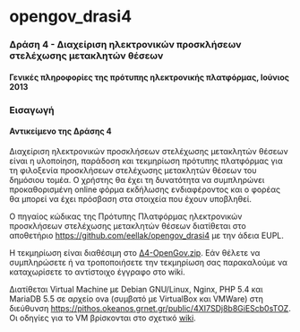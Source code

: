 opengov_drasi4
==============

### Δράση 4 - Διαχείριση ηλεκτρονικών προσκλήσεων στελέχωσης μετακλητών θέσεων 
#### Γενικές πληροφορίες της πρότυπης ηλεκτρονικής πλατφόρμας,  Ιούνιος 2013

### Εισαγωγή

#### Αντικείμενο της Δράσης 4

Διαχείριση ηλεκτρονικών προσκλήσεων στελέχωσης μετακλητών θέσεων είναι η υλοποίηση, παράδοση και τεκμηρίωση πρότυπης πλατφόρμας για τη φιλοξενία προσκλήσεων στελέχωσης μετακλητών θέσεων του δημόσιου τομέα. Ο χρήστης θα έχει τη δυνατότητα να συμπληρώνει προκαθορισμένη online φόρμα εκδήλωσης ενδιαφέροντος και ο φορέας θα μπορεί να έχει πρόσβαση στα στοιχεία που έχουν υποβληθεί.

O πηγαίος κώδικας της Πρότυπης Πλατφόρμας ηλεκτρονικών προσκλήσεων στελέχωσης μετακλητών θέσεων διατίθεται στο αποθετήριο <a href="https://github.com/eellak/opengov_drasi4">https://github.com/eellak/opengov_drasi4</a> με την άδεια EUPL.

Η τεκμηρίωση είναι διαθέσιμη στο <a href="http://www.ellak.gr/git/Opengov_Drash4.zip">Δ4-OpenGov.zip</a>. Εάν θέλετε να συμπληρώσετε ή να τροποποιήσετε την τεκμηρίωση σας παρακαλούμε να καταχωρίσετε το αντίστοιχο έγγραφο στο wiki.

Διατίθεται Virtual Machine με Debian GNU/Linux, Nginx, PHP 5.4 και MariaDB 5.5 σε αρχείο ova (συμβατό με VirtualBox και VMWare) στη διεύθυνση <a href="https://pithos.okeanos.grnet.gr/public/m5FBw7oSAOICusm2sFlRr4">https://pithos.okeanos.grnet.gr/public/4XI7SDj8b8GiEScb0sTOZ</a>. Οι οδηγίες για το VM βρίσκονται στο σχετικό <a href="https://github.com/eellak/opengov_drasi4/wiki/%CE%9F%CE%B4%CE%B7%CE%B3%CE%AF%CE%B5%CF%82-%CF%87%CF%81%CE%AE%CF%83%CE%B7%CF%82-%CE%B3%CE%B9%CE%B1-Virtual-Machine">wiki</a>.
